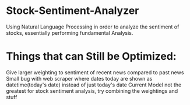 # Stock-Sentiment-Analyzer
Using Natural Language Processing in order to analyze the sentiment of stocks, essentially performing fundamental Analysis.

# Things that can Still be Optimized:
Give larger weighting to sentiment of recent news compared to past news
Small bug with web scraper where dates today are shown as datetime(today's date) instead of just today's date
Current Model not the greatest for stock sentiment analysis, try combining the weightings and stuff